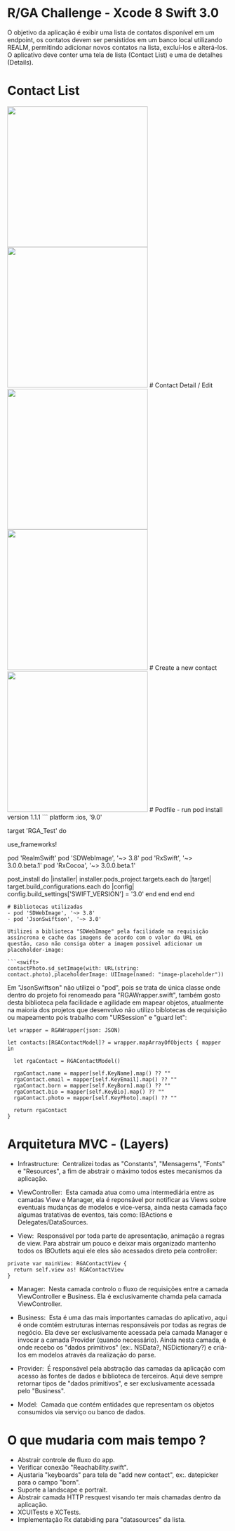 # R/GA Challenge - Xcode 8 Swift 3.0

  O objetivo da aplicação é exibir uma lista de contatos disponível em um endpoint, os contatos devem ser persistidos em um banco local utilizando REALM, permitindo adicionar novos contatos na lista, excluí-los e alterá-los. O aplicativo deve conter uma tela de lista (Contact List) e uma de detalhes (Details).

# Contact List
<img src="http://imageshack.com/a/img922/3094/OoFEpK.png" width="320"/>
<img src="http://imageshack.com/a/img923/179/6mmeEY.png" width="320"/>
# Contact Detail / Edit
<img src="http://imageshack.com/a/img924/4899/U9wxXw.png" width="320"/>
<img src="http://imageshack.com/a/img923/1841/uWtLPK.png" width="320"/>
# Create a new contact
<img src="http://imageshack.com/a/img923/9205/cfv2uU.png" width="320"/>
# Podfile - run pod install version 1.1.1
```<swift>
platform :ios, '9.0'

target 'RGA_Test' do

use_frameworks!

pod 'RealmSwift'
pod 'SDWebImage', '~> 3.8'
pod 'RxSwift', '~> 3.0.0.beta.1'
pod 'RxCocoa', '~> 3.0.0.beta.1'

post_install do |installer|
    installer.pods_project.targets.each do |target|
        target.build_configurations.each do |config|
            config.build_settings['SWIFT_VERSION'] = '3.0'
        end
    end
end
end
```
# Bibliotecas utilizadas
- pod 'SDWebImage', '~> 3.8'
- pod 'JsonSwiftson', '~> 3.0'

Utilizei a biblioteca "SDWebImage" pela facilidade na requisição assíncrona e cache das imagens de acordo com o valor da URL em questão, caso não consiga obter a imagem possivel adicionar um placeholder-image:

```<swift>
contactPhoto.sd_setImage(with: URL(string: contact.photo),placeholderImage: UIImage(named: "image-placeholder"))
```

Em "JsonSwiftson" não utilizei o "pod", pois se trata de única classe onde dentro do projeto foi renomeado para "RGAWrapper.swift", também gosto desta biblioteca pela facilidade e agilidade em mapear objetos, atualmente na maioria dos projetos que desenvolvo não utilizo biblotecas de requisição ou mapeamento pois trabalho com "URSession" e "guard let":

```<swift>
let wrapper = RGAWrapper(json: JSON)

let contacts:[RGAContactModel]? = wrapper.mapArrayOfObjects { mapper in
             
  let rgaContact = RGAContactModel()
  
  rgaContact.name = mapper[self.KeyName].map() ?? ""
  rgaContact.email = mapper[self.KeyEmail].map() ?? ""
  rgaContact.born = mapper[self.KeyBorn].map() ?? ""
  rgaContact.bio = mapper[self.KeyBio].map() ?? ""
  rgaContact.photo = mapper[self.KeyPhoto].map() ?? ""
                
  return rgaContact
}
```
# Arquitetura MVC - (Layers)
- Infrastructure:
  Centralizei todas as "Constants", "Mensagems", "Fonts" e "Resources", a fim de abstrair o máximo todos estes mecanismos da aplicação.
  
- ViewController:
  Esta camada atua como uma intermediária entre as camadas View e Manager, ela é reponsável por notificar as Views sobre eventuais mudanças de modelos e vice-versa, ainda nesta camada faço algumas tratativas de eventos, tais como: IBActions e Delegates/DataSources.
  
- View:
  Responsável por toda parte de apresentação, animação a regras de view. Para abstrair um pouco e deixar mais organizado mantenho todos os IBOutlets aqui ele eles são acessados direto pela controller:
```<swift>
private var mainView: RGAContactView {
  return self.view as! RGAContactView
}
```

- Manager:
  Nesta camada controlo o fluxo de requisições entre a camada ViewController e Business. Ela é exclusivamente chamda pela camada ViewController.
  
- Business:
  Esta é uma das mais importantes camadas do aplicativo, aqui é onde comtém estruturas internas responsáveis por todas as regras de negócio. Ela deve ser exclusivamente acessada pela camada Manager e invocar a camada Provider (quando necessário). Ainda nesta camada, é onde recebo os "dados primitivos" (ex:. NSData?, NSDictionary?) e criá-los em modelos através da realização do parse.

- Provider: 
  É responsável pela abstração das camadas da aplicação com acesso às fontes de dados e biblioteca de terceiros. Aqui deve sempre retornar tipos de "dados primitivos", e ser exclusivamente acessada pelo "Business".
  
- Model:
  Camada que contém entidades que representam os objetos consumidos via serviço ou banco de dados.

# O que mudaria com mais tempo ?

- Abstrair controle de fluxo do app.
- Verificar conexão "Reachability.swift".
- Ajustaria "keyboards" para tela de "add new contact", ex:. datepicker para o campo "born".
- Suporte a landscape e portrait.
- Abstrair camada HTTP resquest visando ter mais chamadas dentro da aplicação.
- XCUITests e XCTests.
- Implementação Rx databiding para "datasources" da lista.
